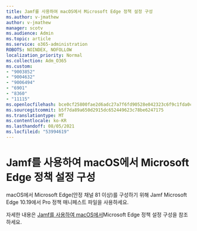 ```yaml
---
title: Jamf를 사용하여 macOS에서 Microsoft Edge 정책 설정 구성
ms.author: v-jmathew
author: v-jmathew
manager: scotv
ms.audience: Admin
ms.topic: article
ms.service: o365-administration
ROBOTS: NOINDEX, NOFOLLOW
localization_priority: Normal
ms.collection: Adm_O365
ms.custom:
- "9003852"
- "9004632"
- "9006494"
- "6901"
- "8360"
- "11115"
ms.openlocfilehash: bce0cf25800fae2d6adc27a7f6fd90528e042323c6f9c1fda0c4fb6f139d46b9
ms.sourcegitcommit: b5f7da89a650d2915dc652449623c78be6247175
ms.translationtype: MT
ms.contentlocale: ko-KR
ms.lasthandoff: 08/05/2021
ms.locfileid: "53994619"
---
```

# <a name="use-jamf-to-configure-microsoft-edge-policy-settings-on-macos"></a>Jamf를 사용하여 macOS에서 Microsoft Edge 정책 설정 구성

macOS에서 Microsoft Edge(안정 채널 81 이상)를 구성하기 위해 Jamf Microsoft Edge 10.19에서 Pro 정책 매니페스트 파일을 사용하세요.

자세한 내용은 [Jamf를 사용하여 macOS에서](https://go.microsoft.com/fwlink/?linkid=2134761)Microsoft Edge 정책 설정 구성을 참조하세요.
